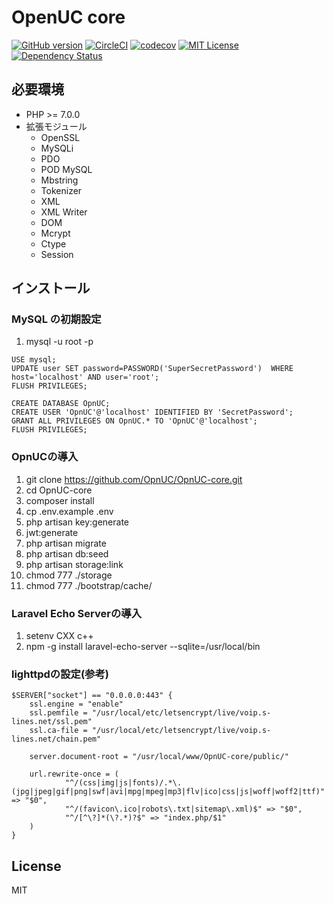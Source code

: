 # OpenUC core

[![GitHub version](https://badge.fury.io/gh/OpnUC%2FOpnUC-core.svg)](https://badge.fury.io/gh/OpnUC%2FOpnUC-core) [![CircleCI](https://circleci.com/gh/OpnUC/OpnUC-core/tree/master.svg?style=shield)](https://circleci.com/gh/OpnUC/OpnUC-core/tree/master) [![codecov](https://codecov.io/gh/OpnUC/OpnUC-core/branch/master/graph/badge.svg)](https://codecov.io/gh/OpnUC/OpnUC-core) [![MIT License](http://img.shields.io/badge/license-MIT-green.svg?style=flat)](LICENSE) [![Dependency Status](https://gemnasium.com/badges/github.com/OpnUC/OpnUC-core.svg)](https://gemnasium.com/github.com/OpnUC/OpnUC-core)

## 必要環境

- PHP >= 7.0.0
- 拡張モジュール
    - OpenSSL
    - MySQLi
    - PDO
    - POD MySQL
    - Mbstring
    - Tokenizer
    - XML
    - XML Writer
    - DOM
    - Mcrypt
    - Ctype
    - Session
    
## インストール

### MySQL の初期設定

1. mysql -u root -p
~~~
USE mysql;
UPDATE user SET password=PASSWORD('SuperSecretPassword')  WHERE host='localhost' AND user='root';
FLUSH PRIVILEGES;

CREATE DATABASE OpnUC;
CREATE USER 'OpnUC'@'localhost' IDENTIFIED BY 'SecretPassword';
GRANT ALL PRIVILEGES ON OpnUC.* TO 'OpnUC'@'localhost';
FLUSH PRIVILEGES;
~~~

### OpnUCの導入

1. git clone https://github.com/OpnUC/OpnUC-core.git
1. cd OpnUC-core
1. composer install
1. cp .env.example .env
1. php artisan key:generate
1. jwt:generate
1. php artisan migrate
1. php artisan db:seed
1. php artisan storage:link
1. chmod 777 ./storage
1. chmod 777 ./bootstrap/cache/

### Laravel Echo Serverの導入

1. setenv CXX c++
2. npm -g install laravel-echo-server --sqlite=/usr/local/bin

### lighttpdの設定(参考)

~~~
$SERVER["socket"] == "0.0.0.0:443" {
	ssl.engine = "enable"
	ssl.pemfile = "/usr/local/etc/letsencrypt/live/voip.s-lines.net/ssl.pem"
	ssl.ca-file = "/usr/local/etc/letsencrypt/live/voip.s-lines.net/chain.pem"

	server.document-root = "/usr/local/www/OpnUC-core/public/"

	url.rewrite-once = (
			"^/(css|img|js|fonts)/.*\.(jpg|jpeg|gif|png|swf|avi|mpg|mpeg|mp3|flv|ico|css|js|woff|woff2|ttf)" => "$0",
			"^/(favicon\.ico|robots\.txt|sitemap\.xml)$" => "$0",
			"^/[^\?]*(\?.*)?$" => "index.php/$1"
	)
}
~~~

## License
MIT

